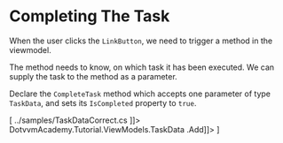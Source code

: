 ﻿Completing The Task
===================
When the user clicks the `LinkButton`, we need to trigger a method in the viewmodel.

The method needs to know, on which task it has been executed. We can supply the task to the method as a parameter.

Declare the `CompleteTask` method which accepts one parameter of type `TaskData`, and sets its `IsCompleted` property to `true`.

[<sample Correct="../samples/CompleteTaskViewModelCorrect.cs"
         Incorrect="../samples/CompleteTaskViewModelIncorrect.cs"
         Validator="Lesson2Step11Validator">
    <dependencies>
        <dependency>../samples/TaskDataCorrect.cs</dependency>
    </dependencies>
    <allowedTypes>
        <allowedType><![CDATA[System.Collections.Generic.List<DotvvmAcademy.Tutorial.ViewModels.TaskData>]]></allowedType>
        <allowedType>DotvvmAcademy.Tutorial.ViewModels.TaskData</allowedType>
    </allowedTypes>
    <allowedMethods>
        <allowedMethod><![CDATA[System.Collections.Generic.List<DotvvmAcademy.Tutorial.ViewModels.TaskData>.Add]]></allowedMethod>
    </allowedMethods>
</sample>]
